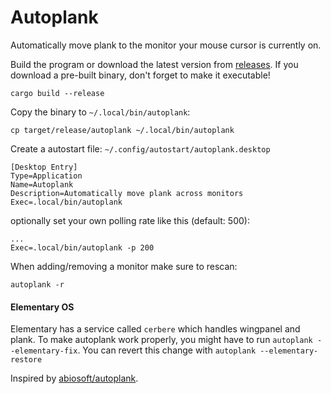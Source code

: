 # Autoplank

Automatically move plank to the monitor your mouse cursor is currently on.

Build the program or download the latest version from [releases](https://github.com/olback/autoplank/releases). If you download a pre-built binary, don't forget to make it executable!
```
cargo build --release
```

Copy the binary to `~/.local/bin/autoplank`:
```
cp target/release/autoplank ~/.local/bin/autoplank
```

Create a autostart file: `~/.config/autostart/autoplank.desktop`
```
[Desktop Entry]
Type=Application
Name=Autoplank
Description=Automatically move plank across monitors
Exec=.local/bin/autoplank
```

optionally set your own polling rate like this (default: 500):
```
...
Exec=.local/bin/autoplank -p 200
```

When adding/removing a monitor make sure to rescan:
```terminal
autoplank -r
```

#### Elementary OS  
Elementary has a service called `cerbere` which handles wingpanel and plank. To make autoplank work properly, you might have to run `autoplank --elementary-fix`. You can revert this change with `autoplank --elementary-restore`

Inspired by [abiosoft/autoplank](https://github.com/abiosoft/autoplank).
